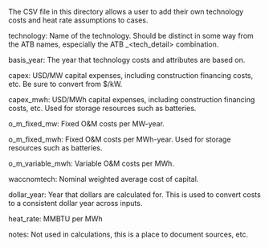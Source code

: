 The CSV file in this directory allows a user to add their own technology costs and
heat rate assumptions to cases.

technology: Name of the technology. Should be distinct in some way from the ATB names,
especially the ATB <technology>_<tech_detail> combination.

basis_year: The year that technology costs and attributes are based on.

capex: USD/MW capital expenses, including construction financing costs, etc. Be sure to
convert from $/kW.

capex_mwh: USD/MWh capital expenses, including construction financing costs, etc. Used
for storage resources such as batteries.

o_m_fixed_mw: Fixed O&M costs per MW-year.

o_m_fixed_mwh: Fixed O&M costs per MWh-year. Used for storage resources such as batteries.

o_m_variable_mwh: Variable O&M costs per MWh.

waccnomtech: Nominal weighted average cost of capital.

dollar_year: Year that dollars are calculated for. This is used to convert costs to a
consistent dollar year across inputs.

heat_rate: MMBTU per MWh

notes: Not used in calculations, this is a place to document sources, etc.
